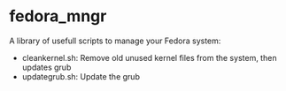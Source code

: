 # fedora_mngr
A library of usefull scripts to manage your Fedora system:
- cleankernel.sh:
    Remove old unused kernel files from the system, then updates grub
- updategrub.sh:
    Update the grub
